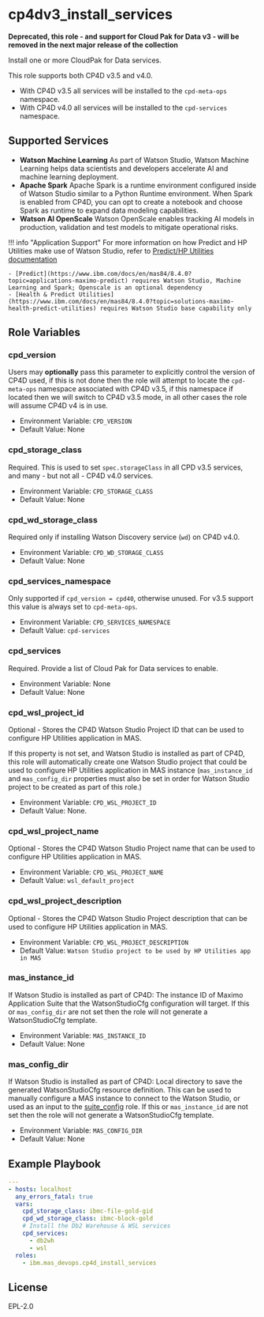 cp4dv3_install_services
========================

**Deprecated, this role - and support for Cloud Pak for Data v3 - will be removed in the next major release of the collection**

Install one or more CloudPak for Data services.

This role supports both CP4D v3.5 and v4.0.

- With CP4D v3.5 all services will be installed to the `cpd-meta-ops` namespace.
- With CP4D v4.0 all services will be installed to the `cpd-services` namespace.

Supported Services
------------------

- **Watson Machine Learning** As part of Watson Studio, Watson Machine Learning helps data scientists and developers accelerate AI and machine learning deployment.
- **Apache Spark** Apache Spark is a runtime environment configured inside of Watson Studio similar to a Python Runtime environment.  When Spark is enabled from CP4D, you can opt to create a notebook and choose Spark as runtime to expand data modeling capabilities.
- **Watson AI OpenScale**  Watson OpenScale enables tracking AI models in production, validation and test models to mitigate operational risks.

!!! info "Application Support"
    For more information on how Predict and HP Utilities make use of Watson Studio, refer to [Predict/HP Utilities documentation](https://www.ibm.com/docs/en/mhmpmh-and-p-u/8.2.0?topic=started-getting-data-scientists)

    - [Predict](https://www.ibm.com/docs/en/mas84/8.4.0?topic=applications-maximo-predict) requires Watson Studio, Machine Learning and Spark; Openscale is an optional dependency
    - [Health & Predict Utilities](https://www.ibm.com/docs/en/mas84/8.4.0?topic=solutions-maximo-health-predict-utilities) requires Watson Studio base capability only


Role Variables
--------------

### cpd_version
Users may **optionally** pass this parameter to explicitly control the version of CP4D used, if this is not done then the role will attempt to locate the `cpd-meta-ops` namespace associated with CP4D v3.5, if this namespace if located then we will switch to CP4D v3.5 mode, in all other cases the role will assume CP4D v4 is in use.

- Environment Variable: `CPD_VERSION`
- Default Value: None

### cpd_storage_class
Required.  This is used to set `spec.storageClass` in all CPD v3.5 services, and many - but not all - CP4D v4.0 services.

- Environment Variable: `CPD_STORAGE_CLASS`
- Default Value: None

### cpd_wd_storage_class
Required only if installing Watson Discovery service (`wd`) on CP4D v4.0.

- Environment Variable: `CPD_WD_STORAGE_CLASS`
- Default Value: None

### cpd_services_namespace
Only supported if `cpd_version = cpd40`, otherwise unused. For v3.5 support this value is always set to `cpd-meta-ops`.

- Environment Variable: `CPD_SERVICES_NAMESPACE`
- Default Value: `cpd-services`

### cpd_services
Required.  Provide a list of Cloud Pak for Data services to enable.

- Environment Variable: None
- Default Value: None
### cpd_wsl_project_id
Optional - Stores the CP4D Watson Studio Project ID that can be used to configure HP Utilities application in MAS.

If this property is not set, and Watson Studio is installed as part of CP4D, this role will automatically create one Watson Studio project that could be used to configure HP Utilities application in MAS instance (`mas_instance_id` and `mas_config_dir` properties must also be set in order for Watson Studio project to be created as part of this role.)

- Environment Variable: `CPD_WSL_PROJECT_ID`
- Default Value: None.

### cpd_wsl_project_name
Optional - Stores the CP4D Watson Studio Project name that can be used to configure HP Utilities application in MAS.

- Environment Variable: `CPD_WSL_PROJECT_NAME`
- Default Value: `wsl_default_project`

### cpd_wsl_project_description
Optional - Stores the CP4D Watson Studio Project description that can be used to configure HP Utilities application in MAS.

- Environment Variable: `CPD_WSL_PROJECT_DESCRIPTION`
- Default Value: `Watson Studio project to be used by HP Utilities app in MAS`
### mas_instance_id
If Watson Studio is installed as part of CP4D: The instance ID of Maximo Application Suite that the WatsonStudioCfg configuration will target.  If this or `mas_config_dir` are not set then the role will not generate a WatsonStudioCfg template.

- Environment Variable: `MAS_INSTANCE_ID`
- Default Value: None

### mas_config_dir
If Watson Studio is installed as part of CP4D: Local directory to save the generated WatsonStudioCfg resource definition.  This can be used to manually configure a MAS instance to connect to the Watson Studio, or used as an input to the [suite_config](suite_config.md) role. If this or `mas_instance_id` are not set then the role will not generate a WatsonStudioCfg template.

- Environment Variable: `MAS_CONFIG_DIR`
- Default Value: None


Example Playbook
----------------

```yaml
---
- hosts: localhost
  any_errors_fatal: true
  vars:
    cpd_storage_class: ibmc-file-gold-gid
    cpd_wd_storage_class: ibmc-block-gold
    # Install the Db2 Warehouse & WSL services
    cpd_services:
      - db2wh
      - wsl
  roles:
    - ibm.mas_devops.cp4d_install_services

```

License
-------

EPL-2.0
